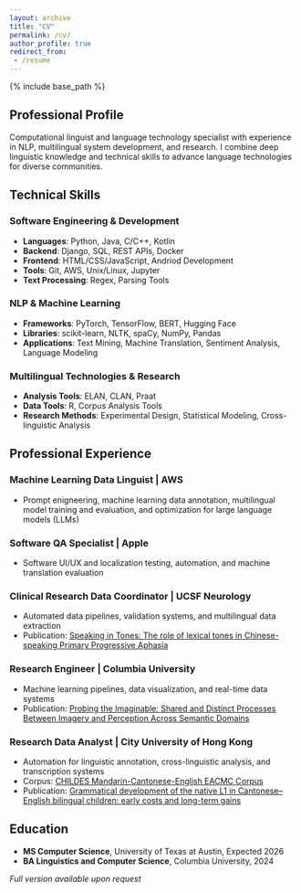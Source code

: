 ```yaml
---
layout: archive
title: "CV"
permalink: /cv/
author_profile: true
redirect_from:
 - /resume
---
```

{% include base_path %}

## Professional Profile

Computational linguist and language technology specialist with experience in NLP, multilingual system development, and research. I combine deep linguistic knowledge and technical skills to advance language technologies for diverse communities.

## Technical Skills

### Software Engineering & Development
* **Languages**: Python, Java, C/C++, Kotlin
* **Backend**: Django, SQL, REST APIs, Docker
* **Frontend**: HTML/CSS/JavaScript, Andriod Development
* **Tools**: Git, AWS, Unix/Linux, Jupyter
* **Text Processing**: Regex, Parsing Tools

### NLP & Machine Learning
* **Frameworks**: PyTorch, TensorFlow, BERT, Hugging Face
* **Libraries**: scikit-learn, NLTK, spaCy, NumPy, Pandas
* **Applications**: Text Mining, Machine Translation, Sentiment Analysis, Language Modeling

### Multilingual Technologies & Research
* **Analysis Tools**: ELAN, CLAN, Praat
* **Data Tools**: R, Corpus Analysis Tools
* **Research Methods**: Experimental Design, Statistical Modeling, Cross-linguistic Analysis

## Professional Experience

### Machine Learning Data Linguist | AWS
* Prompt enigneering, machine learning data annotation, multilingual model training and evaluation, and optimization for large language models (LLMs)

### Software QA Specialist | Apple
* Software UI/UX and localization testing, automation, and machine translation evaluation
  
### Clinical Research Data Coordinator | UCSF Neurology
* Automated data pipelines, validation systems, and multilingual data extraction
* Publication: [Speaking in Tones: The role of lexical tones in Chinese-speaking Primary Progressive Aphasia](https://www.medrxiv.org/content/10.1101/2025.10.24.25338751v1)

### Research Engineer | Columbia University
* Machine learning pipelines, data visualization, and real-time data systems
* Publication: [Probing the Imaginable: Shared and Distinct Processes Between Imagery and Perception Across Semantic Domains](https://journals.sagepub.com/doi/10.1177/02762366251382836)
  
### Research Data Analyst | City University of Hong Kong
* Automation for linguistic annotation, cross-linguistic analysis, and transcription systems
* Corpus: [CHILDES Mandarin-Cantonese-English EACMC Corpus](https://talkbank.org/childes/access/Biling/EACMC.html)
* Publication: [Grammatical development of the native L1 in Cantonese–English bilingual children: early costs and long-term gains](https://www.cambridge.org/core/journals/bilingualism-language-and-cognition/article/grammatical-development-of-the-native-l1-in-cantoneseenglish-bilingual-children-early-costs-and-longterm-gains/3C5CA01F25E0FEBAC2F2045298B7967D)
  
## Education
* **MS Computer Science**, University of Texas at Austin, Expected 2026
* **BA Linguistics and Computer Science**, Columbia University, 2024

*Full version available upon request*
